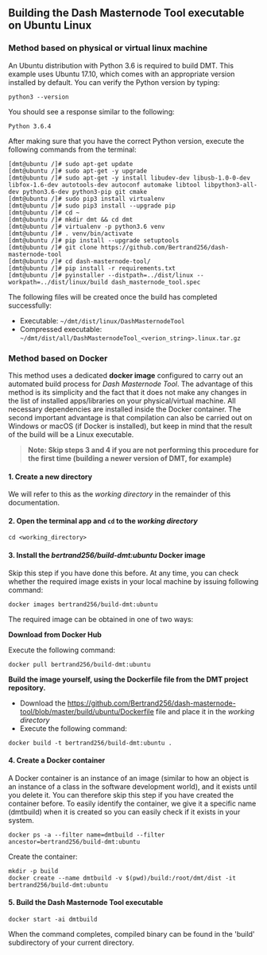 ## Building the Dash Masternode Tool executable on Ubuntu Linux

### Method based on physical or virtual linux machine

An Ubuntu distribution with Python 3.6 is required to build DMT. This example uses Ubuntu 17.10, which comes with an appropriate version installed by default. You can verify the Python version by typing:

```
python3 --version
```

You should see a response similar to the following:

  `Python 3.6.4`

After making sure that you have the correct Python version, execute the following commands from the terminal:

```
[dmt@ubuntu /]# sudo apt-get update
[dmt@ubuntu /]# sudo apt-get -y upgrade
[dmt@ubuntu /]# sudo apt-get -y install libudev-dev libusb-1.0-0-dev libfox-1.6-dev autotools-dev autoconf automake libtool libpython3-all-dev python3.6-dev python3-pip git cmake
[dmt@ubuntu /]# sudo pip3 install virtualenv
[dmt@ubuntu /]# sudo pip3 install --upgrade pip
[dmt@ubuntu /]# cd ~
[dmt@ubuntu /]# mkdir dmt && cd dmt
[dmt@ubuntu /]# virtualenv -p python3.6 venv
[dmt@ubuntu /]# . venv/bin/activate
[dmt@ubuntu /]# pip install --upgrade setuptools
[dmt@ubuntu /]# git clone https://github.com/Bertrand256/dash-masternode-tool
[dmt@ubuntu /]# cd dash-masternode-tool/
[dmt@ubuntu /]# pip install -r requirements.txt
[dmt@ubuntu /]# pyinstaller --distpath=../dist/linux --workpath=../dist/linux/build dash_masternode_tool.spec
```

The following files will be created once the build has completed successfully:

* Executable: `~/dmt/dist/linux/DashMasternodeTool`
* Compressed executable: `~/dmt/dist/all/DashMasternodeTool_<verion_string>.linux.tar.gz`


### Method based on Docker

This method uses a dedicated **docker image** configured to carry out an automated build process for *Dash Masternode Tool*. The advantage of this method is its simplicity and the fact that it does not make any changes in the list of installed apps/libraries on your physical/virtual machine. All necessary dependencies are installed inside the Docker container. The second important advantage is that compilation can also be carried out on Windows or macOS (if Docker is installed), but keep in mind that the result of the build will be a Linux executable.

> **Note: Skip steps 3 and 4 if you are not performing this procedure for the first time (building a newer version of DMT, for example)**

#### 1. Create a new directory
We will refer to this as the *working directory* in the remainder of this documentation.

#### 2. Open the terminal app and `cd` to the *working directory*

```
cd <working_directory>
```

#### 3. Install the *bertrand256/build-dmt:ubuntu* Docker image

Skip this step if you have done this before. At any time, you can check whether the required image exists in your local machine by issuing following command:

```
docker images bertrand256/build-dmt:ubuntu
```

The required image can be obtained in one of two ways:

**Download from Docker Hub**

Execute the following command:

```
docker pull bertrand256/build-dmt:ubuntu
```

**Build the image yourself, using the Dockerfile file from the DMT project repository.** 

* Download the https://github.com/Bertrand256/dash-masternode-tool/blob/master/build/ubuntu/Dockerfile file and place it in the *working directory*
* Execute the following command:
```
docker build -t bertrand256/build-dmt:ubuntu .
```

#### 4. Create a Docker container

A Docker container is an instance of an image (similar to how an object is an instance of a class in the software development world), and it exists until you delete it. You can therefore skip this step if you have created the container before. To easily identify the container, we give it a specific name (dmtbuild) when it is created so you can easily check if it exists in your system.

```
docker ps -a --filter name=dmtbuild --filter ancestor=bertrand256/build-dmt:ubuntu
```
Create the container:

``` 
mkdir -p build
docker create --name dmtbuild -v $(pwd)/build:/root/dmt/dist -it bertrand256/build-dmt:ubuntu
```

#### 5. Build the Dash Masternode Tool executable

```
docker start -ai dmtbuild
```

When the command completes, compiled binary can be found in the 'build' subdirectory of your current directory.
